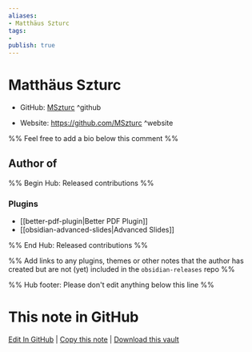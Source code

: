 ```yaml
---
aliases:
- Matthäus Szturc
tags:
- 
publish: true
---
```


# Matthäus Szturc

- GitHub: [MSzturc](https://github.com/MSzturc/) ^github
<!-- - Discord: `@` ^discord-->
- Website: <https://github.com/MSzturc> ^website
<!-- - [[Publish sites|Publish site]]: ^publish-->

%% Feel free to add a bio below this comment %%


## Author of

%% Begin Hub: Released contributions %%
### Plugins
- [[better-pdf-plugin|Better PDF Plugin]]
- [[obsidian-advanced-slides|Advanced Slides]]

%% End Hub: Released contributions %%

%% Add links to any plugins, themes or other notes that the author has created but are not (yet) included in the `obsidian-releases` repo %%

<!--
### Unlisted plugins

- 
-->

<!--
### Others

- 
-->

<!--
## Sponsor this author

- [[GitHub sponsors]]: [Sponsor @MSzturc on GitHub Sponsors](https://github.com/sponsors/MSzturc) ^github-sponsor
- [[Buy me a coffee]]: ^buy-me-a-coffee
- [[PayPal]]: ^paypal
- [[Patreon]]: ^patreon

-->

<!--
## Follow this author

- [[YouTube Channels|On YouTube]]: ^youtube
- Twitter: ^twitter
- ...
-->

%% Hub footer: Please don't edit anything below this line %%

# This note in GitHub

<span class="git-footer">[Edit In GitHub](https://github.dev/obsidian-community/obsidian-hub/blob/main/01%20-%20Community/People/MSzturc.md "git-hub-edit-note") | [Copy this note](https://raw.githubusercontent.com/obsidian-community/obsidian-hub/main/01%20-%20Community/People/MSzturc.md "git-hub-copy-note") | [Download this vault](https://github.com/obsidian-community/obsidian-hub/archive/refs/heads/main.zip "git-hub-download-vault") </span>